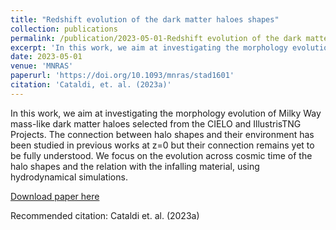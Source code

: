 ```yaml
---
title: "Redshift evolution of the dark matter haloes shapes"
collection: publications
permalink: /publication/2023-05-01-Redshift evolution of the dark matter haloes shapes
excerpt: 'In this work, we aim at investigating the morphology evolution of Milky Way mass-like dark matter haloes selected from the CIELO and IllustrisTNG Projects. The connection between halo shapes and their environment has been studied in previous works at z=0 but their connection remains yet to be fully understood. We focus on the evolution across cosmic time of the halo shapes and the relation with the infalling material, using hydrodynamical simulations'
date: 2023-05-01
venue: 'MNRAS'
paperurl: 'https://doi.org/10.1093/mnras/stad1601'
citation: 'Cataldi, et. al. (2023a)'
---
```

In this work, we aim at investigating the morphology evolution of Milky Way mass-like dark matter haloes selected from the CIELO and IllustrisTNG Projects. The connection between halo shapes and their environment has been studied in previous works at z=0 but their connection remains yet to be fully understood. We focus on the evolution across cosmic time of the halo shapes and the relation with the infalling material, using hydrodynamical simulations.

[Download paper here](https://doi.org/10.1093/mnras/stad1601)

Recommended citation: Cataldi et. al. (2023a)
